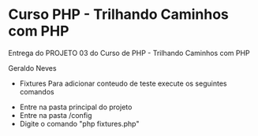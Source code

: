Curso PHP - Trilhando Caminhos com PHP
==================

Entrega do PROJETO 03 do Curso de PHP - Trilhando Caminhos com PHP

Geraldo Neves

- Fixtures
Para adicionar conteudo de teste execute os seguintes comandos

* Entre na pasta principal do projeto
* Entre na pasta /config
* Digite o comando "php fixtures.php"